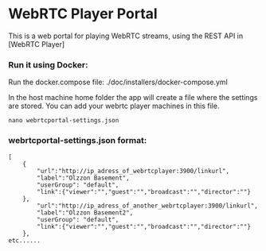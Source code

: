 # WebRTC Player Portal

This is a web portal for playing WebRTC streams, using the REST API in [WebRTC Player]

### Run it using Docker:

Run the docker.compose file: ./doc/installers/docker-compose.yml

In the host machine home folder the app will create a file where the settings are stored. You can add your webrtc player machines in this file.

```
nano webrtcportal-settings.json
```

### webrtcportal-settings.json format:

```
[
    {
        "url":"http://ip_adress_of_webrtcplayer:3900/linkurl",
        "label":"Olzzon Basement",
        "userGroup": "default",
        "link":{"viewer":"","guest":"","broadcast":"","director":""}
    },
        "url":"http://ip_adress_of_another_webrtcplayer:3900/linkurl",
        "label":"Olzzon Basement2",
        "userGroup": "default",
        "link":{"viewer":"","guest":"","broadcast":"","director":""}
    },
etc......
```
